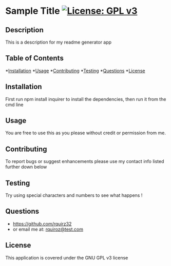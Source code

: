 # Sample Title          [![License: GPL v3](https://img.shields.io/badge/License-GPLv3-blue.svg)](https://www.gnu.org/licenses/gpl-3.0)
## Description
This is a description for my readme generator app

## Table of Contents

*[Installation](#installation)
*[Usage](#usage)
*[Contributing](#Contributing)
*[Testing](#Testing)
*[Questions](#Questions)
*[License](#License)


## Installation
First run npm install inquirer to install the dependencies, then run it from the cmd line

## Usage
You are free to use this as you please without credit or permission from me.

## Contributing
To report bugs or suggest enhancements please use my contact info listed further down below

## Testing
Try using special characters and numbers to see what happens !

## Questions
* https://github.com/rquirz32
* or email me at: rquiroz@test.com

## License
This application is covered under the GNU GPL v3 license 

